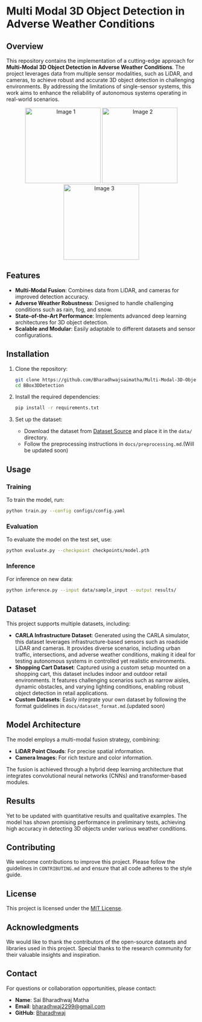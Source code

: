 # Multi Modal 3D Object Detection in Adverse Weather Conditions

## Overview

This repository contains the implementation of a cutting-edge approach for **Multi-Modal 3D Object Detection in Adverse Weather Conditions**. The project leverages data from multiple sensor modalities, such as LiDAR, and cameras, to achieve robust and accurate 3D object detection in challenging environments. By addressing the limitations of single-sensor systems, this work aims to enhance the reliability of autonomous systems operating in real-world scenarios.

<p align="center">
     <img src="C:\Users\matha\Desktop\Source_codes\sereact\sereact\sereact\media\rgb.jpg" alt="Image 1" width="200"/>
     <img src="C:\Users\matha\Desktop\Source_codes\sereact\sereact\sereact\media\pcd_withbbox3D.png" alt="Image 2" width="200"/>
     <img src="C:\Users\matha\Desktop\Source_codes\sereact\sereact\sereact\media\instance_mask.png" alt="Image 3" width="200"/>
   </p>

## Features

- **Multi-Modal Fusion**: Combines data from LiDAR, and cameras for improved detection accuracy.
- **Adverse Weather Robustness**: Designed to handle challenging conditions such as rain, fog, and snow.
- **State-of-the-Art Performance**: Implements advanced deep learning architectures for 3D object detection.
- **Scalable and Modular**: Easily adaptable to different datasets and sensor configurations.

## Installation

1. Clone the repository:
    ```bash
    git clone https://github.com/Bharadhwajsaimatha/Multi-Modal-3D-Object-Detection-in-Adverse-Weather-Conditions.git
    cd BBox3DDetection
    ```

2. Install the required dependencies:
    ```bash
    pip install -r requirements.txt
    ```

3. Set up the dataset:
    - Download the dataset from [Dataset Source](#) and place it in the `data/` directory.
    - Follow the preprocessing instructions in `docs/preprocessing.md`.(Will be updated soon)

## Usage

### Training
To train the model, run:
```bash
python train.py --config configs/config.yaml
```

### Evaluation
To evaluate the model on the test set, use:
```bash
python evaluate.py --checkpoint checkpoints/model.pth
```

### Inference
For inference on new data:
```bash
python inference.py --input data/sample_input --output results/
```

## Dataset

This project supports multiple datasets, including:

- **CARLA Infrastructure Dataset**: Generated using the CARLA simulator, this dataset leverages infrastructure-based sensors such as roadside LiDAR and cameras. It provides diverse scenarios, including urban traffic, intersections, and adverse weather conditions, making it ideal for testing autonomous systems in controlled yet realistic environments.
- **Shopping Cart Dataset**: Captured using a custom setup mounted on a shopping cart, this dataset includes indoor and outdoor retail environments. It features challenging scenarios such as narrow aisles, dynamic obstacles, and varying lighting conditions, enabling robust object detection in retail applications.
- **Custom Datasets**: Easily integrate your own dataset by following the format guidelines in `docs/dataset_format.md`.(updated soon)

## Model Architecture

The model employs a multi-modal fusion strategy, combining:
- **LiDAR Point Clouds**: For precise spatial information.
- **Camera Images**: For rich texture and color information.

The fusion is achieved through a hybrid deep learning architecture that integrates convolutional neural networks (CNNs) and transformer-based modules.

## Results

Yet to be updated with quantitative results and qualitative examples. The model has shown promising performance in preliminary tests, achieving high accuracy in detecting 3D objects under various weather conditions.

## Contributing

We welcome contributions to improve this project. Please follow the guidelines in `CONTRIBUTING.md` and ensure that all code adheres to the style guide.

## License

This project is licensed under the [MIT License](LICENSE).

## Acknowledgments

We would like to thank the contributors of the open-source datasets and libraries used in this project. Special thanks to the research community for their valuable insights and inspiration.

## Contact

For questions or collaboration opportunities, please contact:
- **Name**: Sai Bharadhwaj Matha
- **Email**: bharadhwaj2299@gmail.com
- **GitHub**: [Bharadhwaj](https://github.com/Bharadhwajsaimatha)
